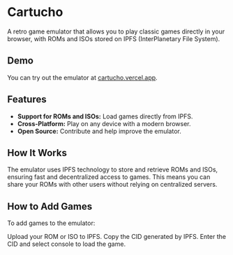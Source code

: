 # Cartucho

A retro game emulator that allows you to play classic games directly in your browser, with ROMs and ISOs stored on IPFS (InterPlanetary File System).

## Demo

You can try out the emulator at [cartucho.vercel.app](https://cartucho.vercel.app/).

## Features

- **Support for ROMs and ISOs:** Load games directly from IPFS.
- **Cross-Platform:** Play on any device with a modern browser.
- **Open Source:** Contribute and help improve the emulator.

## How It Works

The emulator uses IPFS technology to store and retrieve ROMs and ISOs, ensuring fast and decentralized access to games. This means you can share your ROMs with other users without relying on centralized servers.

## How to Add Games
To add games to the emulator:

Upload your ROM or ISO to IPFS.
Copy the CID generated by IPFS.
Enter the CID and select console to load the game.
